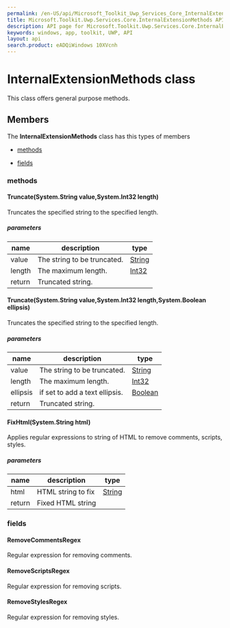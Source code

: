 ```yaml
---
permalink: /en-US/api/Microsoft_Toolkit_Uwp_Services_Core_InternalExtensionMethods.htm
title: Microsoft.Toolkit.Uwp.Services.Core.InternalExtensionMethods API 
description: API page for Microsoft.Toolkit.Uwp.Services.Core.InternalExtensionMethods
keywords: windows, app, toolkit, UWP, API
layout: api
search.product: eADQiWindows 10XVcnh
---
```



# InternalExtensionMethods class

This class offers general purpose methods.

## Members

The **InternalExtensionMethods** class has this types of members

* [methods](#methods)

* [fields](#fields)

### methods

#### Truncate(System.String value,System.Int32 length)

Truncates the specified string to the specified length.

##### parameters



| name | description | type || --- | --- | --- || value | The string to be truncated. | [String](https://msdn.microsoft.com/library/windows/apps/System.String) || length | The maximum length. | [Int32](https://msdn.microsoft.com/library/windows/apps/System.Int32) || return |Truncated string. |


#### Truncate(System.String value,System.Int32 length,System.Boolean ellipsis)

Truncates the specified string to the specified length.

##### parameters



| name | description | type || --- | --- | --- || value | The string to be truncated. | [String](https://msdn.microsoft.com/library/windows/apps/System.String) || length | The maximum length. | [Int32](https://msdn.microsoft.com/library/windows/apps/System.Int32) || ellipsis | if set to  add a text ellipsis. | [Boolean](https://msdn.microsoft.com/library/windows/apps/System.Boolean) || return |Truncated string. |


#### FixHtml(System.String html)

Applies regular expressions to string of HTML to remove comments, scripts, styles.

##### parameters



| name | description | type || --- | --- | --- || html | HTML string to fix | [String](https://msdn.microsoft.com/library/windows/apps/System.String) || return |Fixed HTML string |


### fields

#### RemoveCommentsRegex

Regular expression for removing comments.



#### RemoveScriptsRegex

Regular expression for removing scripts.



#### RemoveStylesRegex

Regular expression for removing styles.


